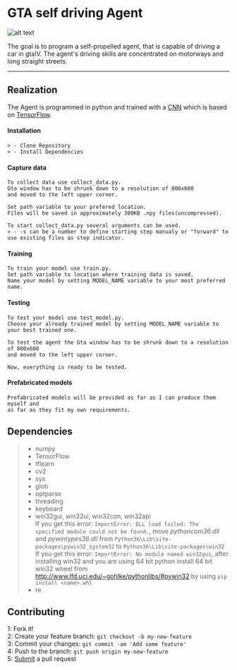 GTA self driving Agent
===================


![alt text](http://mrgrimod.de/images/gta.jpg)

The goal is to program a self-propelled agent, that is capable of driving a car in gtaIV.
The agent's driving skills are concentrated on motorways and long straight streets.

----------


Realization
-------------

The Agent is programmed in python and trained with a [CNN](https://www.tensorflow.org/tutorials/wide_and_deep) which is based on [TensorFlow](https://www.tensorflow.org/).

#### <i class="icon-down-big"></i> Installation

	> - Clone Repository
	> - Install Dependencies

#### <i class="icon-camera"></i> Capture data

	To collect data use collect_data.py.
	Gta window has to be shrunk down to a resolution of 800x600
	and moved to the left upper corner.
	
	Set path variable to your prefered location.
	Files will be saved in approximately 300KB .npy files(uncompressed).
	
	To start collect_data.py several arguments can be used.
	> - -s can be a number to define starting step manualy or "forward" to 
	use existing files as step indicator.

#### <i class="icon-ccw"></i> Training

	To train your model use train.py.
	Set path variable to location where training data is saved.
	Name your model by setting MODEL_NAME variable to your most preferred name.
	
#### <i class="icon-right-big"></i> Testing

	To test your model use test_model.py.
	Choose your already trained model by setting MODEL_NAME variable to your best trained one.
	
	To test the agent the Gta window has to be shrunk down to a resolution of 800x600
	and moved to the left upper corner.
	
	Now, everything is ready to be tested.

#### <i class="icon-archive"></i> Prefabricated models

	Prefabricated models will be provided as far as I can produce them myself and 
	as far as they fit my own requirements.


Dependencies
-------------------

> - numpy
> - TensorFlow
> - tflearn
> - cv2
> - sys
> - glob
> - optparse
> - threading
> - keyboard
> - win32gui, win32ui, win32con, win32api <br>
>  If you get this error: `ImportError: DLL load failed: The specified module could not be found.`,
>  move *pythoncom36.dll* and *pywintypes36.dll* from 
>  `Python36\Lib\site-packages\pywin32_system32` to 
>  `Python36\Lib\site-packages\win32` <br>
>  If you get this error: `ImportError: No module named win32gui`, after installing win32 and you are using 64 bit python install 64 bit win32 wheel from http://www.lfd.uci.edu/~gohlke/pythonlibs/#pywin32 by using `pip install <name>.whl`
> - re

Contributing
-------------------
1: Fork it! <br>
2: Create your feature branch: `git checkout -b my-new-feature` <br>
3: Commit your changes: `git commit -am 'Add some feature'` <br>
4: Push to the branch: `git push origin my-new-feature` <br>
5: [Submit](https://help.github.com/articles/about-pull-requests/) a pull request <br>

